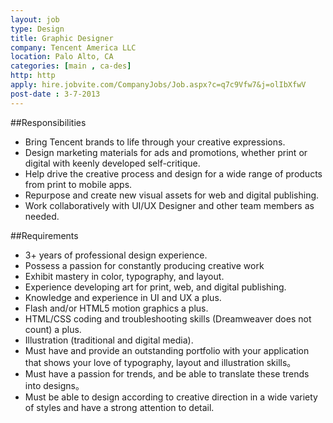 ```yaml
---
layout: job
type: Design
title: Graphic Designer
company: Tencent America LLC
location: Palo Alto, CA
categories: [main , ca-des]
http: http
apply: hire.jobvite.com/CompanyJobs/Job.aspx?c=q7c9Vfw7&j=olIbXfwV
post-date : 3-7-2013
---
```


##Responsibilities
* Bring Tencent brands to life through your creative expressions.
* Design marketing materials for ads and promotions, whether print or digital with keenly developed self-critique.
* Help drive the creative process and design for a wide range of products from print to mobile apps.
* Repurpose and create new visual assets for web and digital publishing.
* Work collaboratively with UI/UX Designer and other team members as needed.

##Requirements
* 3+ years of professional design experience.
* Possess a passion for constantly producing creative work
* Exhibit mastery in color, typography, and layout.
* Experience developing art for print, web, and digital publishing.
* Knowledge and experience in UI and UX a plus.
* Flash and/or HTML5 motion graphics a plus.
* HTML/CSS coding and troubleshooting skills (Dreamweaver does not count) a plus.
* Illustration (traditional and digital media).
* Must have and provide an outstanding portfolio with your application that shows your love of typography, layout and illustration skills。
* Must have a passion for trends, and be able to translate these trends into designs。
* Must be able to design according to creative direction in a wide variety of styles and have a strong attention to detail.

